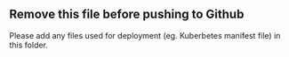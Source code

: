 ## Remove this file before pushing to Github

Please add any files used for deployment (eg. Kuberbetes manifest file) in this folder.

